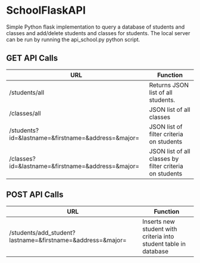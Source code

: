 # SchoolFlaskAPI

Simple Python flask implementation to query a database of students and classes and add/delete students and classes for students. The local server can be run by running the api_school.py python script.

## GET API Calls

| URL                                                               | Function                                                |
|-------------------------------------------------------------------|---------------------------------------------------------|
| /students/all                                                     | Returns JSON list of all students.                              |
| /classes/all                                                      | JSON list of all classes                                |
| /students?id=&lastname=&firstname=&address=&major=                | JSON list of filter criteria on students                |
| /classes?id=&amp;lastname=&amp;firstname=&amp;address=&amp;major= | JSON list of all classes by filter criteria on students |


## POST API Calls

| URL                                                        | Function                                                         |
|------------------------------------------------------------|------------------------------------------------------------------|
| /students/add_student?lastname=&firstname=&address=&major= | Inserts new student with criteria into student table in database |
